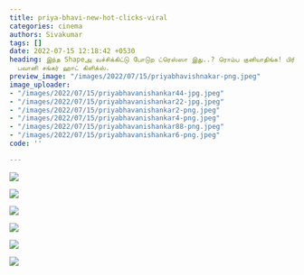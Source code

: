 ```yaml
---
title: priya-bhavi-new-hot-clicks-viral
categories: cinema
authors: Sivakumar
tags: []
date: 2022-07-15 12:18:42 +0530
heading: இந்த Shapeஅ வச்சிக்கிட்டு போடுற ட்ரெஸ்ஸா இது..? ரொம்ப குனியாதிங்க! பிரியா
  பவானி சங்கர் ஹாட் கிளிக்ஸ்.
preview_image: "/images/2022/07/15/priyabhavishnakar-png.jpeg"
image_uploader:
- "/images/2022/07/15/priyabhavanishankar44-jpg.jpeg"
- "/images/2022/07/15/priyabhavanishankar22-jpg.jpeg"
- "/images/2022/07/15/priyabhavanishankar2-png.jpeg"
- "/images/2022/07/15/priyabhavanishankar4-png.jpeg"
- "/images/2022/07/15/priyabhavanishankar88-png.jpeg"
- "/images/2022/07/15/priyabhavanishankar6-png.jpeg"
code: ''

---
```

![](/images/2022/07/15/priyabhavanishankar6-png.jpeg)

![](/images/2022/07/15/priyabhavanishankar2-png.jpeg)

![](/images/2022/07/15/priyabhavanishankar4-png.jpeg)

![](/images/2022/07/15/priyabhavanishankar88-png.jpeg)

![](/images/2022/07/15/priyabhavanishankar44-jpg.jpeg)

![](/images/2022/07/15/priyabhavanishankar22-jpg.jpeg)
